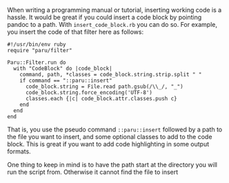 When writing a programming manual or tutorial, inserting working code is
a hassle. It would be great if you could insert a code block by pointing
pandoc to a path. With `insert_code_block.rb` you can do so. For
example, you insert the code of that filter here as follows:

``` .ruby
#!/usr/bin/env ruby
require "paru/filter"

Paru::Filter.run do 
  with "CodeBlock" do |code_block|
    command, path, *classes = code_block.string.strip.split " "
    if command == "::paru::insert"
      code_block.string = File.read path.gsub(/\\_/, "_")
      code_block.string.force_encoding('UTF-8')
      classes.each {|c| code_block.attr.classes.push c}
    end
  end
end
```

That is, you use the pseudo command `::paru::insert` followed by a path
to the file you want to insert, and some optional classes to add to the
code block. This is great if you want to add code highlighting in some
output formats.

One thing to keep in mind is to have the path start at the directory you
will run the script from. Otherwise it cannot find the file to insert
